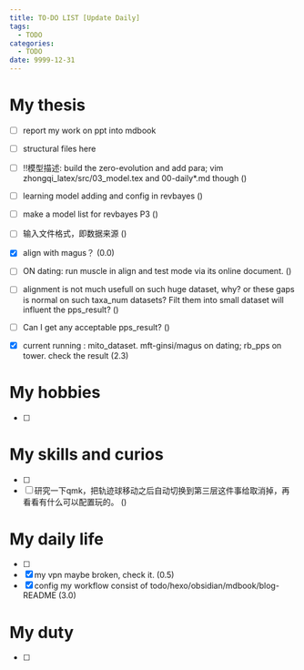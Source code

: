 ```yaml
---
title: TO-DO LIST [Update Daily]
tags:
  - TODO
categories:
  - TODO
date: 9999-12-31
---
```

# My thesis
- [ ] report my work on ppt into mdbook
- [ ] structural files here

- [ ] ‼模型描述: build the zero-evolution and add para; vim zhongqi_latex/src/03_model.tex and 00-daily*.md though ()
- [ ] learning model adding and config in revbayes ()
- [ ] make a model list for revbayes P3 ()
- [ ] 输入文件格式，即数据来源 ()
- [x] align with magus？ (0.0)
- [ ] ON dating: run muscle in align and test mode via its online document. ()
- [ ] alignment is not much usefull on such huge dataset, why? or these gaps is normal on such taxa_num datasets? Filt them into small dataset will influent the pps_result? ()
- [ ] Can I get any acceptable pps_result? ()
- [x] current running : mito_dataset. mft-ginsi/magus on dating; rb_pps on tower. check the result (2.3)
 


# My hobbies
- [ ] 

# My skills and curios 
- [ ] 
- [ ] 研究一下qmk，把轨迹球移动之后自动切换到第三层这件事给取消掉，再看看有什么可以配置玩的。 ()

# My daily life
- [ ] 
- [x] my vpn maybe broken, check it. (0.5)
- [x] config my workflow consist of todo/hexo/obsidian/mdbook/blog-README (3.0)

# My duty
- [ ] 
